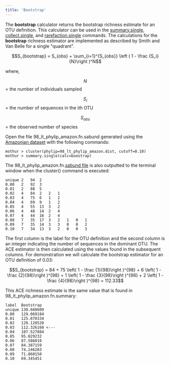 ```yaml
---
title: 'Bootstrap'
---
```

The **bootstrap** calculator returns the bootstrap
richness estimate for an OTU definition. This calculator can be used in
the [summary.single](summary.single),
[collect.single](collect.single), and
[rarefaction.single](rarefaction.single) commands. The
calculations for the **bootstrap** richness estimator are implemented as
described by Smith and Van Belle for a single \"quadrant\".

$$S_{bootstrap} = S_{obs} + \sum_{i=1}^{S_{obs}} \left ( 1 - \frac {S_i}{N}\right )^N$$

where,

$$N$$ = the number of individuals sampled

$$S_{i}$$ = the number of sequences in the ith OTU

$$S_{obs}$$ = the observed number of species

Open the file 98\_lt\_phylip\_amazon.fn.sabund generated using the [
Amazonian dataset](Media:AmazonData.zip) with the following
commands:

    mothur > cluster(phylip=98_lt_phylip_amazon.dist, cutoff=0.10)
    mothur > summary.single(calc=boostrap)

The 98\_lt\_phylip\_amazon.fn.[sabund file](sabund_file) is
also outputted to the terminal window when the cluster() command is
executed:

    unique 2   94  2   
    0.00   2   92  3   
    0.01   2   88  5   
    0.02   4   84  2   2   1   
    0.03   4   75  6   1   2   
    0.04   4   69  9   1   2   
    0.05   4   55  13  3   2   
    0.06   4   48  14  2   4   
    0.07   4   44  16  2   4   
    0.08   7   35  17  3   2   1   0   1   
    0.09   7   35  14  3   3   0   0   2   
    0.10   7   34  13  3   2   0   0   3   

The first column is the label for the OTU definition and the second
column is an integer indicating the number of sequences in the dominant
OTU. The ACE estimator is then calculated using the values found in the
subsequent columns. For demonstration we will calculate the bootstrap
estimator for an OTU definition of 0.03:

$$S_{bootstrap} = 84 + 75 \left( 1 - \frac {1}{98}\right )^{98} + 6 \left( 1 - \frac {2}{98}\right )^{98}  + 1 \left( 1 - \frac {3}{98}\right )^{98}  + 2 \left( 1 - \frac {4}{98}\right )^{98} = 112.33$$

This ACE richness estimate is the same value that is found in
98\_lt\_phylip\_amazon.fn.summary:

    label  Bootstrap
    unique 130.668609
    0.00   129.069184
    0.01   125.870334
    0.02   120.120520
    0.03   112.326160 <---
    0.04   107.527884
    0.05   95.029232
    0.06   87.586010
    0.07   84.387159
    0.08   74.246203
    0.09   71.860150
    0.10   69.345451
